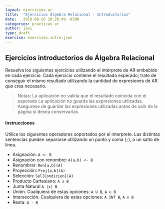 ```yaml
---
layout: ejercicios-ar
title:  "Ejercicios Álgebra Relacional - Introductorios"
date:   2018-08-26 20:26:49 -0300
categories: practicas ar
author: javi
type: draft
exercise: exercises.intro.json
---
```


## Ejercicios introductorios de Álgebra Relacional

Resuelva los siguientes ejercicios utilizando el intérprete de AR embebido en cada ejercicio. Cada ejercicio contiene el resultado esperado; trate de conseguir el mismo resultado utilizando la cantidad de expresiones de AR que crea necesario.

> Notas: 
> La aplicación no valida que el resultado coincida con el esperado
> La aplicación no guarda las expresiones utilizadas. Asegurese de guardar las expresiones utilizadas antes de salir de la página si desea conservarlas

#### Instrucciones

Utilice los siguientes operadores soportados por el interprete. Las distintas sentencias pueden separarse utilizando un punto y coma (``;``), o un salto de línea.

* Asignación: 
  ``A <- B``
* Asignación con renombre:
  ``A(a,b) <- B``
* Renombrar:
  ``Ren[a,b](A)``
* Proyección:
  ``Proj[a,b](A)``
* Selección:
  ``Sel[Condicion](A)``
* Producto Cartesiano:
  ``A x B``
* Junta Natural
  ``A |x| B``
* Unión. Cualquiera de estas opciones:
  ``A U B``,
  ``A ∪ B``
* Intersección. Cualquiera de estas opciones:
  ``A INT B``, 
  ``A ∩ B``
* Resta:
  ``A - B``
